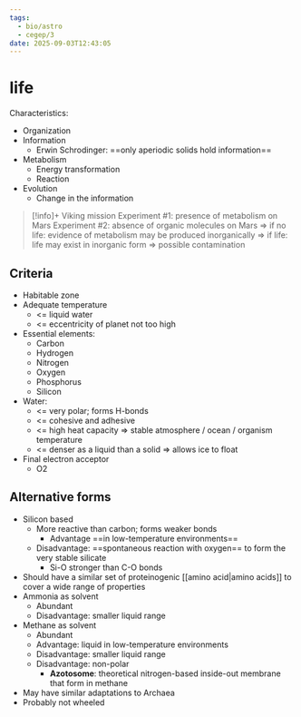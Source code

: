 ```yaml
---
tags:
  - bio/astro
  - cegep/3
date: 2025-09-03T12:43:05
---
```


# life

Characteristics:

- Organization
- Information
	- Erwin Schrodinger: ==only aperiodic solids hold information==
- Metabolism
	- Energy transformation
	- Reaction
- Evolution
	- Change in the information

> [!info]+ Viking mission
> Experiment #1: presence of metabolism on Mars
> Experiment #2: absence of organic molecules on Mars
> => if no life: evidence of metabolism may be produced inorganically
> => if life: life may exist in inorganic form
> => possible contamination

## Criteria

- Habitable zone
- Adequate temperature
	- <= liquid water
	- <= eccentricity of planet not too high
- Essential elements:
	- Carbon
	- Hydrogen
	- Nitrogen
	- Oxygen
	- Phosphorus
	- Silicon
- Water:
	- <= very polar; forms H-bonds
	- <= cohesive and adhesive
	- <= high heat capacity => stable atmosphere / ocean / organism temperature
	- <= denser as a liquid than a solid => allows ice to float
- Final electron acceptor
	- O2

## Alternative forms

- Silicon based
	- More reactive than carbon; forms weaker bonds
		- Advantage ==in low-temperature environments==
	- Disadvantage: ==spontaneous reaction with oxygen== to form the very stable silicate
		- Si-O stronger than C-O bonds
- Should have a similar set of proteinogenic [[amino acid|amino acids]] to cover a wide range of properties
- Ammonia as solvent
	- Abundant
	- Disadvantage: smaller liquid range
- Methane as solvent
	- Abundant
	- Advantage: liquid in low-temperature environments
	- Disadvantage: smaller liquid range
	- Disadvantage: non-polar
		- **Azotosome**: theoretical nitrogen-based inside-out membrane that form in methane
- May have similar adaptations to Archaea
- Probably not wheeled